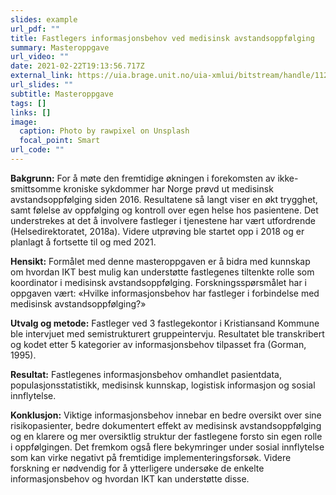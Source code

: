 ```yaml
---
slides: example
url_pdf: ""
title: Fastlegers informasjonsbehov ved medisinsk avstandsoppfølging
summary: Masteroppgave
url_video: ""
date: 2021-02-22T19:13:56.717Z
external_link: https://uia.brage.unit.no/uia-xmlui/bitstream/handle/11250/2618659/Rekdal%2c%20Sondre%20Sverd.pdf?sequence=1&isAllowed=y
url_slides: ""
subtitle: Masteroppgave
tags: []
links: []
image:
  caption: Photo by rawpixel on Unsplash
  focal_point: Smart
url_code: ""
---
```

**Bakgrunn:** For å møte den fremtidige økningen i forekomsten av ikke-smittsomme kroniske sykdommer har Norge prøvd ut medisinsk avstandsoppfølging siden 2016. Resultatene så langt viser en økt trygghet, samt følelse av oppfølging og kontroll over egen helse hos pasientene. Det understrekes at det å involvere fastleger i tjenestene har vært utfordrende (Helsedirektoratet, 2018a). Videre utprøving ble startet opp i 2018 og er planlagt å fortsette til og med 2021. 

**Hensikt:** Formålet med denne masteroppgaven er å bidra med kunnskap om hvordan IKT best mulig kan understøtte fastlegenes tiltenkte rolle som koordinator i medisinsk avstandsoppfølging. Forskningsspørsmålet har i oppgaven vært: «Hvilke informasjonsbehov har fastleger i forbindelse med medisinsk avstandsoppfølging?» 

**Utvalg og metode:** Fastleger ved 3 fastlegekontor i Kristiansand Kommune ble intervjuet med semistrukturert gruppeintervju. Resultatet ble transkribert og kodet etter 5 kategorier av informasjonsbehov tilpasset fra (Gorman, 1995). 

**Resultat:** Fastlegenes informasjonsbehov omhandlet pasientdata, populasjonsstatistikk, medisinsk kunnskap, logistisk informasjon og sosial innflytelse. 

**Konklusjon:** Viktige informasjonsbehov innebar en bedre oversikt over sine risikopasienter, bedre dokumentert effekt av medisinsk avstandsoppfølging og en klarere og mer oversiktlig struktur der fastlegene forsto sin egen rolle i oppfølgingen. Det fremkom også flere bekymringer under sosial innflytelse som kan virke negativt på fremtidige implementeringsforsøk. Videre forskning er nødvendig for å ytterligere undersøke de enkelte informasjonsbehov og hvordan IKT kan understøtte disse.